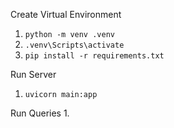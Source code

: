 Create Virtual Environment
1. `python -m venv .venv`
2. `.venv\Scripts\activate`
3. `pip install -r requirements.txt`

Run Server
1. `uvicorn main:app`

Run Queries
1. 